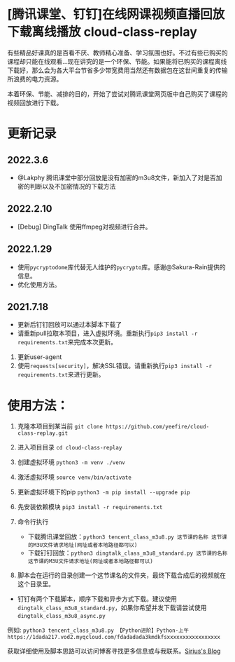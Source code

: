 # [腾讯课堂、钉钉]在线网课视频直播回放下载离线播放 cloud-class-replay

有些精品好课真的是百看不厌、教师精心准备、学习氛围也好。不过有些已购买的课程却只能在线观看…现在讲究的是一个环保、节能。如果能将已购买的课程离线下载好，那么会为各大平台节省多少带宽费用当然还有数据包在这世间重复的传输所浪费的电力资源。

本着环保、节能、减排的目的，开始了尝试对腾讯课堂网页版中自己购买了课程的视频回放进行下载。

# 更新记录

## 2022.3.6
- @Lakphy 腾讯课堂中部分回放是没有加密的m3u8文件，新加入了对是否加密的判断以及不加密情况的下载方法 

## 2022.2.10
- [Debug] DingTalk 使用ffmpeg对视频进行合并。

## 2022.1.29

- 使用`pycryptodome`库代替无人维护的`pycrypto`库。感谢@Sakura-Rain提供的信息。
- 优化使用方法。

## 2021.7.18

- 更新后钉钉回放可以通过本脚本下载了
- 请重新pull拉取本项目，进入虚拟环境。重新执行`pip3 install -r requirements.txt`来完成本次更新。

1. 更新user-agent
2. 使用`requests[security]`，解决SSL错误。请重新执行`pip3 install -r requirements.txt`来进行更新。

# 使用方法：

1. 克隆本项目到某当前 `git clone https://github.com/yeefire/cloud-class-replay.git`
2. 进入项目目录 `cd cloud-class-replay`
3. 创建虚拟环境 `python3 -m venv ./venv`
4. 激活虚拟环境 `source venv/bin/activate`
5. 更新虚拟环境下的pip `python3 -m pip install --upgrade pip`
6. 先安装依赖模块 `pip3 install -r requirements.txt`
7. 命令行执行 
   - 下载腾讯课堂回放：`python3 tencent_class_m3u8.py 这节课的名称 这节课的M3U文件请求地址(网址或者本地路径都可以)`
   - 下载钉钉回放：`python3 dingtalk_class_m3u8_standard.py 这节课的名称 这节课的M3U文件请求地址(网址或者本地路径都可以)`
    
8. 脚本会在运行的目录创建一个这节课名的文件夹，最终下载合成后的视频就在这个目录里。
  
* 钉钉有两个下载脚本，顺序下载和异步方式下载。建议使用`dingtalk_class_m3u8_standard.py`，如果你希望并发下载请尝试使用`dingtalk_class_m3u8_async.py`

例如: `python3 tencent_class_m3u8.py 【Python进阶】Python-上午 https://1dada217.vod2.myqcloud.com/fdadadada3kmdkfsxxxxxxxxxxxxxxxxx`

获取详细使用及脚本思路可以访问博客寻找更多信息或与我联系。[Sirius's Blog](https://blog.yeefire.com/2020_12/cloud_class_replay.html)
